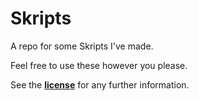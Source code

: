 # Skripts
A repo for some Skripts I've made.

Feel free to use these however you please.


See the [**license**](https://github.com/cheeezburga/Skripts/blob/main/LICENSE) for any further information.
